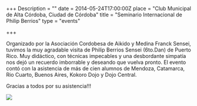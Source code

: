 +++
Description = ""
date = 2014-05-24T17:00:00Z
place = "Club Municipal de Alta Córdoba, Ciudad de Córdoba"
title = "Seminario Internacional de Philip Berrios"
type = "events"

+++


Organizado por la Asociación Cordobesa de Aikido y Medina Franck Sensei, tuvimos la muy agradable visita de Philip Berrios Sensei (6to.Dan) de Puerto Rico. Muy didáctico, con técnicas impecables y una desbordante simpatía nos dejó un recuerdo imborrable y deseando que vuelva pronto. El evento contó con la asistencia de más de cien alumnos de Mendoza, Catamarca, Rio Cuarto, Buenos Aires, Kokoro Dojo y Dojo Central.

Gracias a todos por su asistencia!!!

![](http://www.aikidoaikido.com.ar/images/galeries/2014-05-24%20SEMINARIO%20PHILIP%20BERRIOS/SEM%20BERRIOS%20GRUPO%2024-05-14.jpg)
